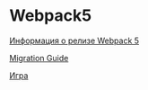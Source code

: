 # Webpack5

[Информация о релизе Webpack 5](https://webpack.js.org/blog/2020-10-10-webpack-5-release/)

[Migration Guide](https://webpack.js.org/migrate/5/)

[Игра](https://github.com/Natlia82/LessonEventHandling/tree/master/src/index.html)
